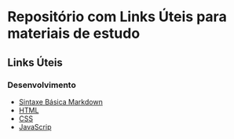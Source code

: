 # Repositório com Links Úteis para materiais de estudo
 
 ## Links Úteis
 ### Desenvolvimento
 - [Sintaxe Básica Markdown](https://www.markdownguide.org/basic-syntax/)
 - [HTML](https://developer.mozilla.org/en-US/docs/Learn/HTML)
 - [CSS](https://developer.mozilla.org/en-US/docs/Web/CSS)
 - [JavaScrip](https://developer.mozilla.org/pt-BR/docs/Learn/JavaScript)
